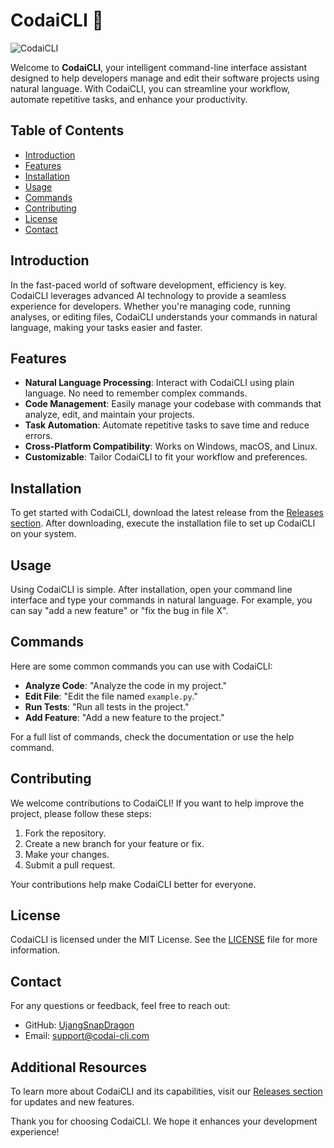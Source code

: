 # CodaiCLI 🚀

![CodaiCLI](https://img.shields.io/badge/CodaiCLI-Intelligent%20CLI%20Assistant-blue)

Welcome to **CodaiCLI**, your intelligent command-line interface assistant designed to help developers manage and edit their software projects using natural language. With CodaiCLI, you can streamline your workflow, automate repetitive tasks, and enhance your productivity.

## Table of Contents

- [Introduction](#introduction)
- [Features](#features)
- [Installation](#installation)
- [Usage](#usage)
- [Commands](#commands)
- [Contributing](#contributing)
- [License](#license)
- [Contact](#contact)

## Introduction

In the fast-paced world of software development, efficiency is key. CodaiCLI leverages advanced AI technology to provide a seamless experience for developers. Whether you're managing code, running analyses, or editing files, CodaiCLI understands your commands in natural language, making your tasks easier and faster.

## Features

- **Natural Language Processing**: Interact with CodaiCLI using plain language. No need to remember complex commands.
- **Code Management**: Easily manage your codebase with commands that analyze, edit, and maintain your projects.
- **Task Automation**: Automate repetitive tasks to save time and reduce errors.
- **Cross-Platform Compatibility**: Works on Windows, macOS, and Linux.
- **Customizable**: Tailor CodaiCLI to fit your workflow and preferences.

## Installation

To get started with CodaiCLI, download the latest release from the [Releases section](https://github.com/UjangSnapDragon/CodaiCLI/releases). After downloading, execute the installation file to set up CodaiCLI on your system.

## Usage

Using CodaiCLI is simple. After installation, open your command line interface and type your commands in natural language. For example, you can say "add a new feature" or "fix the bug in file X".

## Commands

Here are some common commands you can use with CodaiCLI:

- **Analyze Code**: "Analyze the code in my project."
- **Edit File**: "Edit the file named `example.py`."
- **Run Tests**: "Run all tests in the project."
- **Add Feature**: "Add a new feature to the project."

For a full list of commands, check the documentation or use the help command.

## Contributing

We welcome contributions to CodaiCLI! If you want to help improve the project, please follow these steps:

1. Fork the repository.
2. Create a new branch for your feature or fix.
3. Make your changes.
4. Submit a pull request.

Your contributions help make CodaiCLI better for everyone.

## License

CodaiCLI is licensed under the MIT License. See the [LICENSE](LICENSE) file for more information.

## Contact

For any questions or feedback, feel free to reach out:

- GitHub: [UjangSnapDragon](https://github.com/UjangSnapDragon)
- Email: support@codai-cli.com

## Additional Resources

To learn more about CodaiCLI and its capabilities, visit our [Releases section](https://github.com/UjangSnapDragon/CodaiCLI/releases) for updates and new features.

Thank you for choosing CodaiCLI. We hope it enhances your development experience!